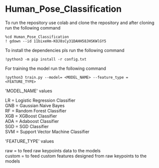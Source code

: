 # Human_Pose_Classification

To run the repository use colab and clone the repository and after cloning run the following command
```
%cd Human_Pose_Classification
! gdown --id 11bixeHm-KOJ8sCy31DAHH58JHSKWlGY5
```

To install the dependencies pls run the following command
```
!python3 -m pip install -r config.txt
```
For training the model run the following command
```
!python3 train.py --model= <MODEL_NAME> --feature_type = <FEATURE_TYPE>
```

'MODEL_NAME' values

LR = Logistic Regression Classifier<br />
GNB = Gaussian Naive Bayes<br />
RF = Random Forest Classifier<br />
XGB = XGBoost Classifier<br />
ADA = Adaboost Classifier<br />
SGD = SGD Classifier<br />
SVM = Support Vector Machine Classifier

'FEATURE_TYPE' values

raw = to feed raw keypoints data to the models <br/>
custom = to feed custom features designed from raw keypoints to the models
